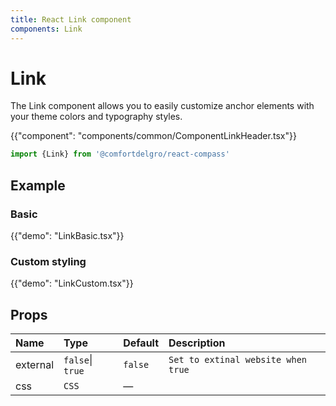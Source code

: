 ```yaml
---
title: React Link component
components: Link
---
```


# Link

<p class="description">The Link component allows you to easily customize anchor elements with your theme colors and typography styles.</p>

{{"component": "components/common/ComponentLinkHeader.tsx"}}

```jsx
import {Link} from '@comfortdelgro/react-compass'
```


## Example

### Basic

{{"demo": "LinkBasic.tsx"}}

### Custom styling

{{"demo": "LinkCustom.tsx"}}

## Props

| Name     | Type             | Default | Description                        |
| :------- | :--------------- | :------ | :--------------------------------- |
| external | `false`\| `true` | `false` | `Set to extinal website when true` |
| css      | `CSS`            | —       |                                    |
